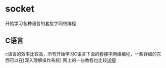 # socket
开始学习各种语言的套接字网络编程

## C语言

c语言的效率比较高，所有开始学习C语言下面的套接字网络编程，一些详细的东西可以在[深入理解操作系统]
网上的一些教程也比较[详细](http://c.biancheng.net/cpp/socket/)

